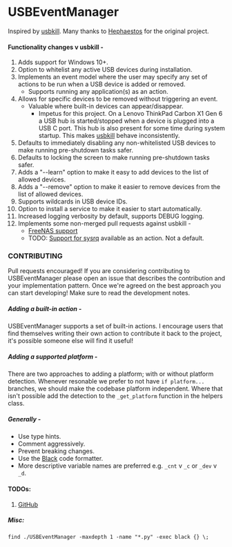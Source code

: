 # USBEventManager
Inspired by [usbkill](https://github.com/hephaest0s/usbkill). Many thanks to [Hephaestos](https://github.com/hephaest0s) 
for the original project.

#### Functionality changes v usbkill -
1. Adds support for Windows 10+.
1. Option to whitelist any active USB devices during installation.
1. Implements an event model where the user may specify any set of actions to be run when a USB device is added or 
   removed.
   * Supports running any application(s) as an action.
1. Allows for specific devices to be removed without triggering an event.
   * Valuable where built-in devices can appear/disappear.
     * Impetus for this project. On a Lenovo ThinkPad Carbon X1 Gen 6 a USB hub is started/stopped when a device is 
     plugged into a USB C port. This hub is also present for some time during system startup. 
     This makes [usbkill](https://github.com/hephaest0s/usbkill) behave inconsistently.
1. Defaults to immediately disabling any non-whitelisted USB devices to make running pre-shutdown tasks safer.
1. Defaults to locking the screen to make running pre-shutdown tasks safer.
1. Adds a "--learn" option to make it easy to add devices to the list of allowed devices.
1. Adds a "--remove" option to make it easier to remove devices from the list of allowed devices.
1. Supports wildcards in USB device IDs.
1. Option to install a service to make it easier to start automatically.
1. Increased logging verbosity by default, supports DEBUG logging.
1. Implements some non-merged pull requests against usbkill -
    * [FreeNAS support](https://github.com/hephaest0s/usbkill/pull/89)
    * TODO: [Support for sysrq](https://github.com/hephaest0s/usbkill/pull/4) available as an action. Not a default.

### CONTRIBUTING
Pull requests encouraged! If you are considering contributing to USBEventManager please open an issue that describes the
contribution and your implementation pattern. Once we're agreed on the best approach you can start developing! Make sure
to read the development notes.

##### Adding a built-in action -
USBEventManager supports a set of built-in actions. I encourage users that find themselves writing their own action to
contribute it back to the project, it's possible someone else will find it useful!

##### Adding a supported platform -
There are two approaches to adding a platform; with or without platform detection. Whenever resonable we prefer to not
have `if platform...` branches, we should make the codebase platform independent. Where that isn't possible add the
detection to the `_get_platform` function in the helpers class.

##### Generally -
* Use type hints.
* Comment aggressively.
* Prevent breaking changes.
* Use the [Black](https://pypi.org/project/black/) code formatter.
* More descriptive variable names are preferred e.g. `_cnt` v `_c` or `_dev` v `_d`.

#### TODOs:
1. [GitHub](https://github.com/Gestas/USBEventManager/issues?q=is%3Aissue+is%3Aopen+label%3ATODO)

##### Misc:
```
find ./USBEventManager -maxdepth 1 -name "*.py" -exec black {} \;
```